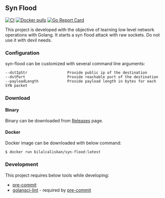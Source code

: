 ## Syn Flood

[![CI](https://github.com/bilalcaliskan/syn-flood/workflows/CI/badge.svg?event=push)](https://github.com/bilalcaliskan/syn-flood/actions?query=workflow%3ACI)
[![Docker pulls](https://img.shields.io/docker/pulls/bilalcaliskan/syn-flood)](https://hub.docker.com/r/bilalcaliskan/syn-flood/)
[![Go Report Card](https://goreportcard.com/badge/github.com/bilalcaliskan/syn-flood)](https://goreportcard.com/report/github.com/bilalcaliskan/syn-flood)

This project is developed with the objective of learning low level network operations with Golang. It starts a syn flood attack
with raw sockets. Do not use it with devil needs.

### Configuration
syn-flood can be customized with several command line arguments:
```
--dstIpStr                  Provide public ip of the destination
--dstPort                   Provide reachable port of the destination
--payloadLength             Provide payload length in bytes for each SYN packet
```

### Download

#### Binary
Binary can be downloaded from [Releases](https://github.com/bilalcaliskan/syn-flood/releases) page.

#### Docker
Docker image can be downloaded with below command:
```shell
$ docker run bilalcaliskan/syn-flood:latest
```

### Development
This project requires below tools while developing:
- [pre-commit](https://pre-commit.com/)
- [golangci-lint](https://golangci-lint.run/usage/install/) - required by [pre-commit](https://pre-commit.com/)
